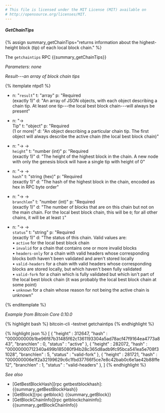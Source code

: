 ```yaml
---
# This file is licensed under the MIT License (MIT) available on
# http://opensource.org/licenses/MIT.
---
```


##### GetChainTips

{% assign summary_getChainTips="returns information about the highest-height block (tip) of each local block chain." %}

The `getchaintips` RPC {{summary_getChainTips}}

*Parameters: none*

*Result---an array of block chain tips*

{% itemplate ntpd1 %}
- n: "`result`"
  t: "array"
  p: "Required<br>(exactly 1)"
  d: "An array of JSON objects, with each object describing a chain tip.  At least one tip---the local best block chain---will always be present"

- n: "→<br>Tip"
  t: "object"
  p: "Required<br>(1 or more)"
  d: "An object describing a particular chain tip.  The first object will always describe the active chain (the local best block chain)"

- n: "→ →<br>`height`"
  t: "number (int)"
  p: "Required<br>(exactly 1)"
  d: "The height of the highest block in the chain.  A new node with only the genesis block will have a single tip with height of 0"

- n: "→ →<br>`hash`"
  t: "string (hex)"
  p: "Required<br>(exactly 1)"
  d: "The hash of the highest block in the chain, encoded as hex in RPC byte order"

- n: "→ →<br>`branchlen`"
  t: "number (int)"
  p: "Required<br>(exactly 1)"
  d: "The number of blocks that are on this chain but not on the main chain.  For the local best block chain, this will be `0`; for all other chains, it will be at least `1`"

- n: "→ →<br>`status`"
  t: "string"
  p: "Required<br>(exactly 1)"
  d: "The status of this chain.  Valid values are:<br>• `active` for the local best block chain<br>• `invalid` for a chain that contains one or more invalid blocks<br>• `headers-only`<!--noref--> for a chain with valid headers whose corresponding blocks both haven't been validated and aren't stored locally<br>• `valid-headers` for a chain with valid headers whose corresponding blocks are stored locally, but which haven't been fully validated<br>• `valid-fork` for a chain which is fully validated but which isn't part of the local best block chain (it was probably the local best block chain at some point)<br>• `unknown` for a chain whose reason for not being the active chain is unknown"

{% enditemplate %}

*Example from Bitcoin Core 0.10.0*

{% highlight bash %}
bitcoin-cli -testnet getchaintips
{% endhighlight %}

{% highlight json %}
[
    {
        "height" : 312647,
        "hash" : "000000000b1be96f87b31485f62c1361193304a5ad78acf47f9164ea4773a843",
        "branchlen" : 0,
        "status" : "active"
    },
    {
        "height" : 282072,
        "hash" : "00000000712340a499b185080f94b28c365d8adb9fc95bca541ea5e708f31028",
        "branchlen" : 5,
        "status" : "valid-fork"
    },
    {
        "height" : 281721,
        "hash" : "000000006e1f2a32199629c6c1fbd37766f5ce7e8c42bab0c6e1ae42b88ffe12",
        "branchlen" : 1,
        "status" : "valid-headers"
    },
]
{% endhighlight %}

*See also*

* [GetBestBlockHash][rpc getbestblockhash]: {{summary_getBestBlockHash}}
* [GetBlock][rpc getblock]: {{summary_getBlock}}
* [GetBlockChainInfo][rpc getblockchaininfo]: {{summary_getBlockChainInfo}}

